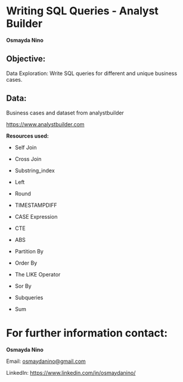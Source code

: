 # Writing SQL Queries - Analyst Builder
**Osmayda Nino**

## Objective: 
Data Exploration: Write SQL queries for different and unique business cases. 

## Data:

Business cases and dataset from analystbuilder

https://www.analystbuilder.com

**Resources used:**

- Self Join

- Cross Join

- Substring_index

- Left

- Round

- TIMESTAMPDIFF

- CASE Expression

- CTE

- ABS

- Partition By
  
- Order By

- The LIKE Operator
  
- Sor By

- Subqueries
  
- Sum

# For further information contact:

**Osmayda Nino**

Email: osmaydanino@gmail.com

LinkedIn: https://www.linkedin.com/in/osmaydanino/





 
